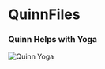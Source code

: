 # QuinnFiles

### Quinn Helps with Yoga

![Quinn Yoga](https://user-images.githubusercontent.com/102367926/193939052-415d29c9-df03-4c5e-9a89-b041b4cf184f.jpg)
